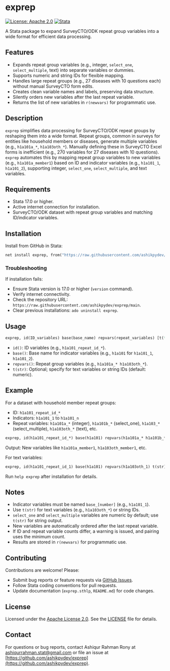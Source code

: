 # exprep

[![License: Apache 2.0](https://img.shields.io/badge/License-Apache%202.0-blue.svg)](https://www.apache.org/licenses/LICENSE-2.0)
[![Stata](https://img.shields.io/badge/Stata-17.0-blue)](https://www.stata.com)

A Stata package to expand SurveyCTO/ODK repeat group variables into a wide format for efficient data processing.

## Features

- Expands repeat group variables (e.g., integer, `select_one`, `select_multiple`, text) into separate variables or dummies.
- Supports numeric and string IDs for flexible mapping.
- Handles large repeat groups (e.g., 27 diseases with 10 questions each) without manual SurveyCTO form edits.
- Creates clean variable names and labels, preserving data structure.
- Silently orders new variables after the last repeat variable.
- Returns the list of new variables in `r(newvars)` for programmatic use.

## Description

`exprep` simplifies data processing for SurveyCTO/ODK repeat groups by reshaping them into a wide format. Repeat groups, common in surveys for entities like household members or diseases, generate multiple variables (e.g., `h1a101a_*`, `h1a103oth_*`). Manually defining these in SurveyCTO Excel forms is inefficient (e.g., 270 variables for 27 diseases with 10 questions). `exprep` automates this by mapping repeat group variables to new variables (e.g., `h1a101a_member1`) based on ID and indicator variables (e.g., `h1a101_1`, `h1a101_2`), supporting integer, `select_one`, `select_multiple`, and text variables.

## Requirements

- Stata 17.0 or higher.
- Active internet connection for installation.
- SurveyCTO/ODK dataset with repeat group variables and matching ID/indicator variables.

## Installation

Install from GitHub in Stata:

```stata
net install exprep, from("https://raw.githubusercontent.com/ashikpydev/exprep/main")
```

### Troubleshooting

If installation fails:
- Ensure Stata version is 17.0 or higher (`version` command).
- Verify internet connectivity.
- Check the repository URL: `https://raw.githubusercontent.com/ashikpydev/exprep/main`.
- Clear previous installations: `ado uninstall exprep`.

## Usage

```stata
exprep, id(ID_variables) base(base_name) repvars(repeat_variables) [t(type)]
```

- `id()`: ID variables (e.g., `h1a101_repeat_id_*`).
- `base()`: Base name for indicator variables (e.g., `h1a101` for `h1a101_1`, `h1a101_2`).
- `repvars()`: Repeat group variables (e.g., `h1a101a_* h1a103oth_*`).
- `t(str)`: Optional; specify for text variables or string IDs (default: numeric).

## Example

For a dataset with household member repeat groups:
- ID: `h1a101_repeat_id_*`
- Indicators: `h1a101_1` to `h1a101_n`
- Repeat variables: `h1a101a_*` (integer), `h1a101b_*` (select_one), `h1a103_*` (select_multiple), `h1a103oth_*` (text), etc.

```stata
exprep, id(h1a101_repeat_id_*) base(h1a101) repvars(h1a101a_* h1a101b_* h1a102_* h1a103_* h1a103oth_* h1a104_* h1a104oth_* h1a105a_* h1a105b_* h1a105c_* h1a105d_* h1a105e_*)
```

Output: New variables like `h1a101a_member1`, `h1a103oth_member1`, etc.

For text variables:

```stata
exprep, id(h1a101_repeat_id_1) base(h1a101) repvars(h1a103oth_1) t(str)
```

Run `help exprep` after installation for details.

## Notes

- Indicator variables must be named `base_[number]` (e.g., `h1a101_1`).
- Use `t(str)` for text variables (e.g., `h1a103oth_*`) or string IDs.
- `select_one` and `select_multiple` variables are numeric by default; use `t(str)` for string output.
- New variables are automatically ordered after the last repeat variable.
- If ID and repeat variable counts differ, a warning is issued, and pairing uses the minimum count.
- Results are stored in `r(newvars)` for programmatic use.

## Contributing

Contributions are welcome! Please:
- Submit bug reports or feature requests via [GitHub Issues](https://github.com/ashikpydev/exprep/issues).
- Follow Stata coding conventions for pull requests.
- Update documentation (`exprep.sthlp`, `README.md`) for code changes.

## License

Licensed under the [Apache License 2.0](https://www.apache.org/licenses/LICENSE-2.0). See the [LICENSE](LICENSE) file for details.


## Contact

For questions or bug reports, contact Ashiqur Rahman Rony at [ashiqurrahman.stat@gmail.com](mailto:ashiqurrahman.stat@gmail.com) or file an issue at [https://github.com/ashikpydev/exprep](https://github.com/ashikpydev/exprep).
